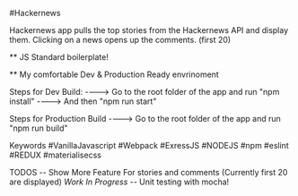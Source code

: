 #Hackernews

Hackernews app pulls the top stories from the Hackernews API and display them. Clicking on a news opens up the comments. (first 20)

** JS Standard boilerplate!

** My comfortable Dev & Production Ready envrinoment

Steps for Dev Build:
----> Go to the root folder of the app and run "npm install"
----> And then "npm run start"

Steps for Production Build
----> Go to the root folder of the app and run "npm run build"

Keywords
#VanillaJavascript #Webpack #ExressJS #NODEJS #npm #eslint #REDUX #materialisecss

TODOS
-- Show More Feature For stories and comments (Currently first 20 are displayed) *Work In Progress*
-- Unit testing with mocha! 